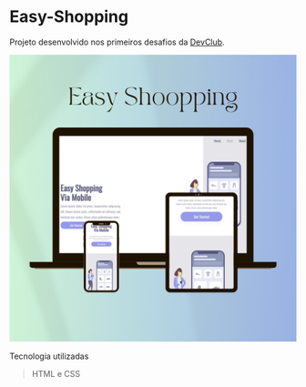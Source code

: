 # Easy-Shopping

Projeto desenvolvido nos primeiros desafios da <a href="https://rodolfomori.com.br/devclub">DevClub</a></h2>.


<img src="https://raw.githubusercontent.com/NatanMendesDF/Easy-Shopping/47c2c7cce4f8d720eadf595fa3f12b6db6cab596/New%20Product%20Mockup%20Now%20Available%20Marketing%20Promotion%20Instagram%20Post.png" />

Tecnologia utilizadas

>HTML e CSS
